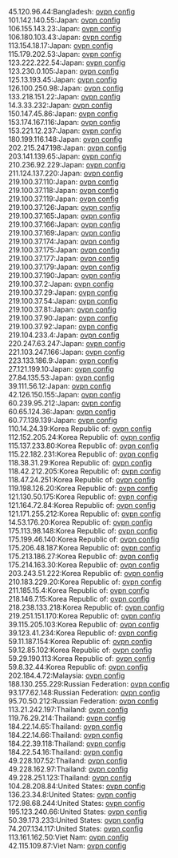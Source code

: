 45.120.96.44:Bangladesh: [ovpn config](vpn/45_120_96_44.ovpn)  
101.142.140.55:Japan: [ovpn config](vpn/101_142_140_55.ovpn)  
106.155.143.23:Japan: [ovpn config](vpn/106_155_143_23.ovpn)  
106.180.103.43:Japan: [ovpn config](vpn/106_180_103_43.ovpn)  
113.154.18.17:Japan: [ovpn config](vpn/113_154_18_17.ovpn)  
115.179.202.53:Japan: [ovpn config](vpn/115_179_202_53.ovpn)  
123.222.222.54:Japan: [ovpn config](vpn/123_222_222_54.ovpn)  
123.230.0.105:Japan: [ovpn config](vpn/123_230_0_105.ovpn)  
125.13.193.45:Japan: [ovpn config](vpn/125_13_193_45.ovpn)  
126.100.250.98:Japan: [ovpn config](vpn/126_100_250_98.ovpn)  
133.218.151.22:Japan: [ovpn config](vpn/133_218_151_22.ovpn)  
14.3.33.232:Japan: [ovpn config](vpn/14_3_33_232.ovpn)  
150.147.45.86:Japan: [ovpn config](vpn/150_147_45_86.ovpn)  
153.174.167.116:Japan: [ovpn config](vpn/153_174_167_116.ovpn)  
153.221.12.237:Japan: [ovpn config](vpn/153_221_12_237.ovpn)  
180.199.116.148:Japan: [ovpn config](vpn/180_199_116_148.ovpn)  
202.215.247.198:Japan: [ovpn config](vpn/202_215_247_198.ovpn)  
203.141.139.65:Japan: [ovpn config](vpn/203_141_139_65.ovpn)  
210.236.92.229:Japan: [ovpn config](vpn/210_236_92_229.ovpn)  
211.124.137.220:Japan: [ovpn config](vpn/211_124_137_220.ovpn)  
219.100.37.110:Japan: [ovpn config](vpn/219_100_37_110.ovpn)  
219.100.37.118:Japan: [ovpn config](vpn/219_100_37_118.ovpn)  
219.100.37.119:Japan: [ovpn config](vpn/219_100_37_119.ovpn)  
219.100.37.126:Japan: [ovpn config](vpn/219_100_37_126.ovpn)  
219.100.37.165:Japan: [ovpn config](vpn/219_100_37_165.ovpn)  
219.100.37.166:Japan: [ovpn config](vpn/219_100_37_166.ovpn)  
219.100.37.169:Japan: [ovpn config](vpn/219_100_37_169.ovpn)  
219.100.37.174:Japan: [ovpn config](vpn/219_100_37_174.ovpn)  
219.100.37.175:Japan: [ovpn config](vpn/219_100_37_175.ovpn)  
219.100.37.177:Japan: [ovpn config](vpn/219_100_37_177.ovpn)  
219.100.37.179:Japan: [ovpn config](vpn/219_100_37_179.ovpn)  
219.100.37.190:Japan: [ovpn config](vpn/219_100_37_190.ovpn)  
219.100.37.2:Japan: [ovpn config](vpn/219_100_37_2.ovpn)  
219.100.37.29:Japan: [ovpn config](vpn/219_100_37_29.ovpn)  
219.100.37.54:Japan: [ovpn config](vpn/219_100_37_54.ovpn)  
219.100.37.81:Japan: [ovpn config](vpn/219_100_37_81.ovpn)  
219.100.37.90:Japan: [ovpn config](vpn/219_100_37_90.ovpn)  
219.100.37.92:Japan: [ovpn config](vpn/219_100_37_92.ovpn)  
219.104.233.4:Japan: [ovpn config](vpn/219_104_233_4.ovpn)  
220.247.63.247:Japan: [ovpn config](vpn/220_247_63_247.ovpn)  
221.103.247.166:Japan: [ovpn config](vpn/221_103_247_166.ovpn)  
223.133.186.9:Japan: [ovpn config](vpn/223_133_186_9.ovpn)  
27.121.199.10:Japan: [ovpn config](vpn/27_121_199_10.ovpn)  
27.84.135.53:Japan: [ovpn config](vpn/27_84_135_53.ovpn)  
39.111.56.12:Japan: [ovpn config](vpn/39_111_56_12.ovpn)  
42.126.150.155:Japan: [ovpn config](vpn/42_126_150_155.ovpn)  
60.239.95.212:Japan: [ovpn config](vpn/60_239_95_212.ovpn)  
60.65.124.36:Japan: [ovpn config](vpn/60_65_124_36.ovpn)  
60.77.139.139:Japan: [ovpn config](vpn/60_77_139_139.ovpn)  
110.14.24.39:Korea Republic of: [ovpn config](vpn/110_14_24_39.ovpn)  
112.152.205.24:Korea Republic of: [ovpn config](vpn/112_152_205_24.ovpn)  
115.137.233.80:Korea Republic of: [ovpn config](vpn/115_137_233_80.ovpn)  
115.22.182.231:Korea Republic of: [ovpn config](vpn/115_22_182_231.ovpn)  
118.38.31.29:Korea Republic of: [ovpn config](vpn/118_38_31_29.ovpn)  
118.42.212.205:Korea Republic of: [ovpn config](vpn/118_42_212_205.ovpn)  
118.47.24.251:Korea Republic of: [ovpn config](vpn/118_47_24_251.ovpn)  
119.198.126.20:Korea Republic of: [ovpn config](vpn/119_198_126_20.ovpn)  
121.130.50.175:Korea Republic of: [ovpn config](vpn/121_130_50_175.ovpn)  
121.164.72.84:Korea Republic of: [ovpn config](vpn/121_164_72_84.ovpn)  
121.171.255.212:Korea Republic of: [ovpn config](vpn/121_171_255_212.ovpn)  
14.53.176.20:Korea Republic of: [ovpn config](vpn/14_53_176_20.ovpn)  
175.113.98.148:Korea Republic of: [ovpn config](vpn/175_113_98_148.ovpn)  
175.199.46.140:Korea Republic of: [ovpn config](vpn/175_199_46_140.ovpn)  
175.206.48.187:Korea Republic of: [ovpn config](vpn/175_206_48_187.ovpn)  
175.213.186.27:Korea Republic of: [ovpn config](vpn/175_213_186_27.ovpn)  
175.214.163.30:Korea Republic of: [ovpn config](vpn/175_214_163_30.ovpn)  
203.243.51.222:Korea Republic of: [ovpn config](vpn/203_243_51_222.ovpn)  
210.183.229.20:Korea Republic of: [ovpn config](vpn/210_183_229_20.ovpn)  
211.185.15.4:Korea Republic of: [ovpn config](vpn/211_185_15_4.ovpn)  
218.146.7.15:Korea Republic of: [ovpn config](vpn/218_146_7_15.ovpn)  
218.238.133.218:Korea Republic of: [ovpn config](vpn/218_238_133_218.ovpn)  
219.251.151.170:Korea Republic of: [ovpn config](vpn/219_251_151_170.ovpn)  
39.115.205.103:Korea Republic of: [ovpn config](vpn/39_115_205_103.ovpn)  
39.123.41.234:Korea Republic of: [ovpn config](vpn/39_123_41_234.ovpn)  
59.11.187.154:Korea Republic of: [ovpn config](vpn/59_11_187_154.ovpn)  
59.12.85.102:Korea Republic of: [ovpn config](vpn/59_12_85_102.ovpn)  
59.29.190.113:Korea Republic of: [ovpn config](vpn/59_29_190_113.ovpn)  
59.8.32.44:Korea Republic of: [ovpn config](vpn/59_8_32_44.ovpn)  
202.184.4.72:Malaysia: [ovpn config](vpn/202_184_4_72.ovpn)  
188.130.255.229:Russian Federation: [ovpn config](vpn/188_130_255_229.ovpn)  
93.177.62.148:Russian Federation: [ovpn config](vpn/93_177_62_148.ovpn)  
95.70.50.212:Russian Federation: [ovpn config](vpn/95_70_50_212.ovpn)  
113.21.242.197:Thailand: [ovpn config](vpn/113_21_242_197.ovpn)  
119.76.29.214:Thailand: [ovpn config](vpn/119_76_29_214.ovpn)  
184.22.14.65:Thailand: [ovpn config](vpn/184_22_14_65.ovpn)  
184.22.14.66:Thailand: [ovpn config](vpn/184_22_14_66.ovpn)  
184.22.39.118:Thailand: [ovpn config](vpn/184_22_39_118.ovpn)  
184.22.54.16:Thailand: [ovpn config](vpn/184_22_54_16.ovpn)  
49.228.107.52:Thailand: [ovpn config](vpn/49_228_107_52.ovpn)  
49.228.162.97:Thailand: [ovpn config](vpn/49_228_162_97.ovpn)  
49.228.251.123:Thailand: [ovpn config](vpn/49_228_251_123.ovpn)  
104.28.208.84:United States: [ovpn config](vpn/104_28_208_84.ovpn)  
136.23.34.8:United States: [ovpn config](vpn/136_23_34_8.ovpn)  
172.98.68.244:United States: [ovpn config](vpn/172_98_68_244.ovpn)  
195.123.240.66:United States: [ovpn config](vpn/195_123_240_66.ovpn)  
50.39.173.233:United States: [ovpn config](vpn/50_39_173_233.ovpn)  
74.207.134.117:United States: [ovpn config](vpn/74_207_134_117.ovpn)  
113.161.162.50:Viet Nam: [ovpn config](vpn/113_161_162_50.ovpn)  
42.115.109.87:Viet Nam: [ovpn config](vpn/42_115_109_87.ovpn)  
